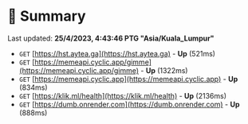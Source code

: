 # 📖 Summary
Last updated: **25/4/2023, 4:43:46 PTG "Asia/Kuala_Lumpur"**

- `GET` [https://hst.aytea.ga](https://hst.aytea.ga) - **Up** (521ms)
- `GET` [https://memeapi.cyclic.app/gimme](https://memeapi.cyclic.app/gimme) - **Up** (1322ms)
- `GET` [https://memeapi.cyclic.app](https://memeapi.cyclic.app) - **Up** (834ms)
- `GET` [https://klik.ml/health](https://klik.ml/health) - **Up** (2136ms)
- `GET` [https://dumb.onrender.com](https://dumb.onrender.com) - **Up** (888ms)
